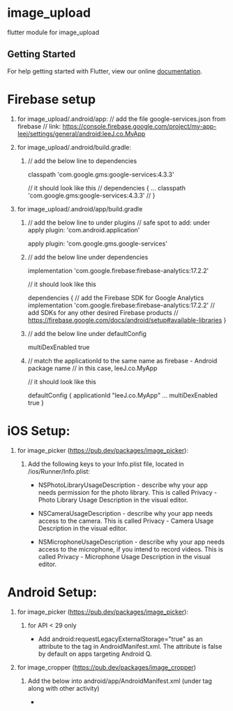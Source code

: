# image_upload

flutter module for image_upload

## Getting Started

For help getting started with Flutter, view our online
[documentation](https://flutter.dev/).

# Firebase setup

1. for image_upload/.android/app:
    // add the file google-services.json from firebase
    // link: https://console.firebase.google.com/project/my-app-leej/settings/general/android:leeJ.co.MyApp

2. for image_upload/.android/build.gradle:
    1) // add the below line to dependencies

        classpath 'com.google.gms:google-services:4.3.3'

       // it should look like this
        //
        dependencies {
        ...
        classpath 'com.google.gms:google-services:4.3.3'
        //
        }   

3. for image_upload/.android/app/build.gradle
    1) // add the below line to under plugins
       // safe spot to add: under apply plugin: 'com.android.application'

        apply plugin: 'com.google.gms.google-services'
    
    2) // add the below line under dependencies

        implementation 'com.google.firebase:firebase-analytics:17.2.2'
    
       // it should look like this

        dependencies {
        // add the Firebase SDK for Google Analytics
        implementation 'com.google.firebase:firebase-analytics:17.2.2'
        // add SDKs for any other desired Firebase products
        // https://firebase.google.com/docs/android/setup#available-libraries
        }   

    3) // add the below line under defaultConfig

        multiDexEnabled true

    4) // match the applicationId to the same name as firebase - Android package name
       // in this case, leeJ.co.MyApp

       // it should look like this

       defaultConfig {
        applicationId "leeJ.co.MyApp"
        ...
        multiDexEnabled true
    }
    

# iOS Setup:

1. for image_picker (https://pub.dev/packages/image_picker):

    1) Add the following keys to your Info.plist file, located in <project root>/ios/Runner/Info.plist:
    
        - NSPhotoLibraryUsageDescription - describe why your app needs permission for the photo library. This is called Privacy - Photo Library Usage Description in the visual editor.

        - NSCameraUsageDescription - describe why your app needs access to the camera. This is called Privacy - Camera Usage Description in the visual editor.

        - NSMicrophoneUsageDescription - describe why your app needs access to the microphone, if you intend to record videos. This is called Privacy - Microphone Usage Description in the visual editor.



# Android Setup:

1. for image_picker (https://pub.dev/packages/image_picker):

    1) for API < 29 only

        - Add android:requestLegacyExternalStorage="true" as an attribute to the <application> tag in AndroidManifest.xml. The attribute is false by default on apps targeting Android Q.

2. for image_cropper (https://pub.dev/packages/image_cropper)

    1) Add the below into android/app/AndroidManifest.xml (under <application> tag along with other activity)

        - <activity
            android:name="com.yalantis.ucrop.UCropActivity"
            android:screenOrientation="portrait"
            android:theme="@style/Theme.AppCompat.Light.NoActionBar"/>
